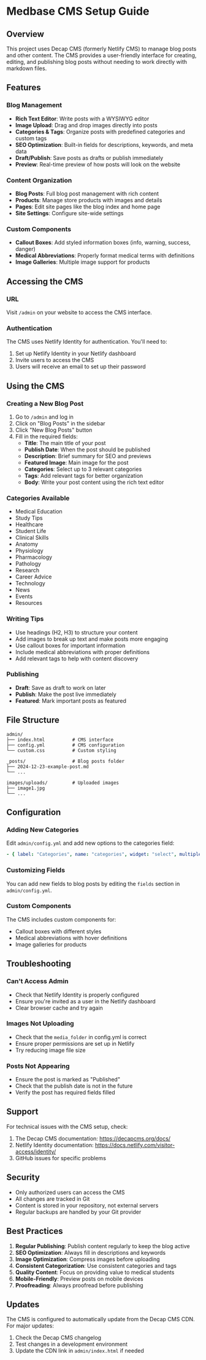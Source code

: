 # Medbase CMS Setup Guide

## Overview
This project uses Decap CMS (formerly Netlify CMS) to manage blog posts and other content. The CMS provides a user-friendly interface for creating, editing, and publishing blog posts without needing to work directly with markdown files.

## Features

### Blog Management
- **Rich Text Editor**: Write posts with a WYSIWYG editor
- **Image Upload**: Drag and drop images directly into posts
- **Categories & Tags**: Organize posts with predefined categories and custom tags
- **SEO Optimization**: Built-in fields for descriptions, keywords, and meta data
- **Draft/Publish**: Save posts as drafts or publish immediately
- **Preview**: Real-time preview of how posts will look on the website

### Content Organization
- **Blog Posts**: Full blog post management with rich content
- **Products**: Manage store products with images and details
- **Pages**: Edit site pages like the blog index and home page
- **Site Settings**: Configure site-wide settings

### Custom Components
- **Callout Boxes**: Add styled information boxes (info, warning, success, danger)
- **Medical Abbreviations**: Properly format medical terms with definitions
- **Image Galleries**: Multiple image support for products

## Accessing the CMS

### URL
Visit `/admin` on your website to access the CMS interface.

### Authentication
The CMS uses Netlify Identity for authentication. You'll need to:
1. Set up Netlify Identity in your Netlify dashboard
2. Invite users to access the CMS
3. Users will receive an email to set up their password

## Using the CMS

### Creating a New Blog Post
1. Go to `/admin` and log in
2. Click on "Blog Posts" in the sidebar
3. Click "New Blog Posts" button
4. Fill in the required fields:
   - **Title**: The main title of your post
   - **Publish Date**: When the post should be published
   - **Description**: Brief summary for SEO and previews
   - **Featured Image**: Main image for the post
   - **Categories**: Select up to 3 relevant categories
   - **Tags**: Add relevant tags for better organization
   - **Body**: Write your post content using the rich text editor

### Categories Available
- Medical Education
- Study Tips
- Healthcare
- Student Life
- Clinical Skills
- Anatomy
- Physiology
- Pharmacology
- Pathology
- Research
- Career Advice
- Technology
- News
- Events
- Resources

### Writing Tips
- Use headings (H2, H3) to structure your content
- Add images to break up text and make posts more engaging
- Use callout boxes for important information
- Include medical abbreviations with proper definitions
- Add relevant tags to help with content discovery

### Publishing
- **Draft**: Save as draft to work on later
- **Publish**: Make the post live immediately
- **Featured**: Mark important posts as featured

## File Structure

```
admin/
├── index.html          # CMS interface
├── config.yml          # CMS configuration
└── custom.css          # Custom styling

_posts/                 # Blog posts folder
├── 2024-12-23-example-post.md
└── ...

images/uploads/         # Uploaded images
├── image1.jpg
└── ...
```

## Configuration

### Adding New Categories
Edit `admin/config.yml` and add new options to the categories field:

```yaml
- { label: "Categories", name: "categories", widget: "select", multiple: true, options: ["New Category", "..."] }
```

### Customizing Fields
You can add new fields to blog posts by editing the `fields` section in `admin/config.yml`.

### Custom Components
The CMS includes custom components for:
- Callout boxes with different styles
- Medical abbreviations with hover definitions
- Image galleries for products

## Troubleshooting

### Can't Access Admin
- Check that Netlify Identity is properly configured
- Ensure you're invited as a user in the Netlify dashboard
- Clear browser cache and try again

### Images Not Uploading
- Check that the `media_folder` in config.yml is correct
- Ensure proper permissions are set up in Netlify
- Try reducing image file size

### Posts Not Appearing
- Ensure the post is marked as "Published"
- Check that the publish date is not in the future
- Verify the post has required fields filled

## Support

For technical issues with the CMS setup, check:
1. The Decap CMS documentation: https://decapcms.org/docs/
2. Netlify Identity documentation: https://docs.netlify.com/visitor-access/identity/
3. GitHub issues for specific problems

## Security

- Only authorized users can access the CMS
- All changes are tracked in Git
- Content is stored in your repository, not external servers
- Regular backups are handled by your Git provider

## Best Practices

1. **Regular Publishing**: Publish content regularly to keep the blog active
2. **SEO Optimization**: Always fill in descriptions and keywords
3. **Image Optimization**: Compress images before uploading
4. **Consistent Categorization**: Use consistent categories and tags
5. **Quality Content**: Focus on providing value to medical students
6. **Mobile-Friendly**: Preview posts on mobile devices
7. **Proofreading**: Always proofread before publishing

## Updates

The CMS is configured to automatically update from the Decap CMS CDN. For major updates:
1. Check the Decap CMS changelog
2. Test changes in a development environment
3. Update the CDN link in `admin/index.html` if needed
